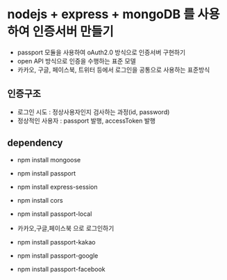 # nodejs + express + mongoDB 를 사용하여 인증서버 만들기

- passport 모듈을 사용하여 oAuth2.0 방식으로 인증서버 구현하기
- open API 방식으로 인증을 수행하는 표준 모델
- 카카오, 구글, 페이스북, 트위터 등에서 로그인을 공통으로 사용하는 표준방식

## 인증구조

- 로그인 시도 : 정상사용자인지 검사하는 과정(id, password)
- 정상적인 사용자 : passport 발행, accessToken 발행

## dependency

- npm install mongoose
- npm install passport
- npm install express-session
- npm install cors
- npm install passport-local

- 카카오,구글,페이스북 으로 로그인하기
- npm install passport-kakao
- npm install passport-google
- npm install passport-facebook
